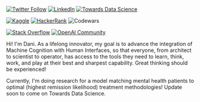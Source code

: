 [![Twitter Follow](https://img.shields.io/twitter/follow/dani_lisle?style=social)](https://twitter.com/dani_lisle)
[![LinkedIn](https://img.shields.io/badge/-LinkedIn-blue?style=flat&logo=LinkedIn&logoColor=white)](https://www.linkedin.com/in/danilisle)
[![Towards Data Science](https://img.shields.io/badge/Towards%20Data%20Science-Dani_Lisle-blue?style=flat&logo=medium)](https://medium.com/@Dani_Lisle)

[![Kaggle](https://img.shields.io/badge/Kaggle-danilisle-blue?style=flat&logo=kaggle)](https://www.kaggle.com/danilisle)
[![HackerRank](https://img.shields.io/badge/HackerRank-danilisle74-green?style=flat&logo=hackerrank)](https://www.hackerrank.com/profile/danilisle74) 
![Codewars](https://www.codewars.com/users/dreamchef/badges/small) 

[![Stack Overflow](https://img.shields.io/badge/Stack%20Overflow-Dani%20Lisle-orange.svg?style=flat&logo=stackoverflow)](https://stackoverflow.com/users/23438083/dani-lisle)
[![OpenAI Community](https://img.shields.io/badge/OpenAI%20Community-xdddani-blue?style=flat&logo=openai)](https://community.openai.com/u/xdddani/summary)

Hi! I'm Dani. As a lifelong innovator, my goal is to advance the integration of Machine Cognition with Human Interfaces, so that everyone, from architect to scientist to operator, has access to the tools they need to learn, think, work, and play at their best and sharpest capability. Great thinking should be experienced!

Currently, I'm doing research for a model matching mental health patients to optimal (highest remission likelihood) treatment methodologies! Update soon to come on Towards Data Science.
